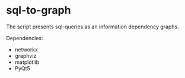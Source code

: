 # sql-to-graph
The script presents sql-queries as an information dependency graphs.

Dependencies:
- networkx
- graphviz
- matplotlib
- PyQt5
